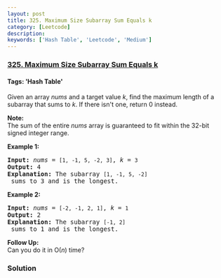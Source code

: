 ```yaml
---
layout: post
title: 325. Maximum Size Subarray Sum Equals k
category: [Leetcode]
description: 
keywords: ['Hash Table', 'Leetcode', 'Medium']
---
```

### [325. Maximum Size Subarray Sum Equals k](https://leetcode.com/problems/maximum-size-subarray-sum-equals-k)

#### Tags: 'Hash Table'

<div class="content__u3I1 question-content__JfgR"><div><p>Given an array <i>nums</i> and a target value <i>k</i>, find the maximum length of a subarray that sums to <i>k</i>. If there isn't one, return 0 instead.</p>
<p><b>Note:</b><br/>
The sum of the entire <i>nums</i> array is guaranteed to fit within the 32-bit signed integer range.</p>
<p><b>Example 1:</b></p>
<pre><strong>Input: </strong><i>nums</i> = <code>[1, -1, 5, -2, 3]</code>, <i>k</i> = <code>3</code>
<strong>Output: </strong>4 
<strong>Explanation: </strong>The subarray <code>[1, -1, 5, -2]</code> sums to 3 and is the longest.
</pre>
<p><b>Example 2:</b></p>
<pre><strong>Input: </strong><i>nums</i> = <code>[-2, -1, 2, 1]</code>, <i>k</i> = <code>1</code>
<strong>Output: </strong>2 <strong>
Explanation: </strong>The subarray <code>[-1, 2]</code> sums to 1 and is the longest.</pre>
<p><b>Follow Up:</b><br/>
Can you do it in O(<i>n</i>) time?</p>
</div></div>

### Solution
